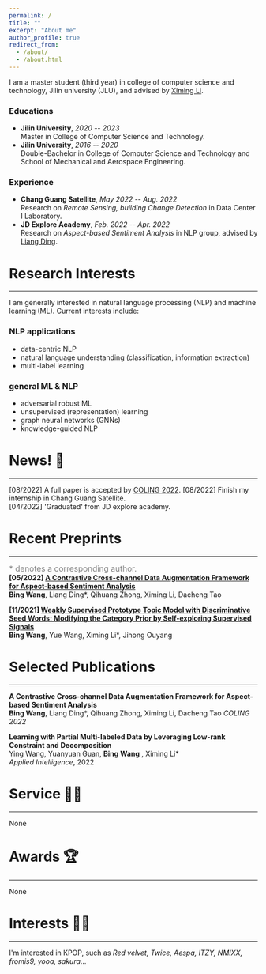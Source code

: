 ```yaml
---
permalink: /
title: ""
excerpt: "About me"
author_profile: true
redirect_from: 
  - /about/
  - /about.html
---
```


<!-- ## About Me -->
I am a master student (third year) in college of computer science and technology, Jilin university (JLU), and advised by [Ximing Li](https://scholar.google.com/citations?hl=zh-CN&user=2WQ--c4AAAAJ).

### Educations

- **Jilin University**, _2020 -- 2023_  
Master in College of Computer Science and Technology.
- **Jilin University**, _2016 -- 2020_  
Double-Bachelor in College of Computer Science and Technology and School of Mechanical and Aerospace Engineering.

### Experience

- **Chang Guang Satellite**, _May 2022 -- Aug. 2022_  
Research on _Remote Sensing, building Change Detection_ in Data Center I Laboratory.
- **JD Explore Academy**, _Feb. 2022 -- Apr. 2022_  
Research on _Aspect-based Sentiment Analysis_ in NLP group, advised by [Liang Ding](http://liamding.cc/).


# Research Interests

---
I am generally interested in natural language processing (NLP) and machine learning (ML). Current interests include: 

### NLP applications
- data-centric NLP
- natural language understanding (classification, information extraction)
- multi-label learning

### general ML & NLP
- adversarial robust ML
- unsupervised (representation) learning
- graph neural networks (GNNs)
- knowledge-guided NLP

# News! 📣

---
[08/2022] A full paper is accepted by [COLING 2022](https://coling2022.org/).
[08/2022] Finish my internship in Chang Guang Satellite.  
[04/2022] 'Graduated' from JD explore academy.


# Recent Preprints

---
<font size=3 color=gray>* denotes a corresponding author.</font>  
**[05/2022] [A Contrastive Cross-channel Data Augmentation Framework for Aspect-based Sentiment Analysis](https://arxiv.org/pdf/2204.07832.pdf)**  
**Bing Wang**, Liang Ding*, Qihuang Zhong, Ximing Li, Dacheng Tao

**[11/2021] [Weakly Supervised Prototype Topic Model with Discriminative Seed Words: Modifying the Category Prior by Self-exploring Supervised Signals](https://arxiv.org/pdf/2112.03009.pdf)**  
**Bing Wang**, Yue Wang, Ximing Li*, Jihong Ouyang 


# Selected Publications

---
**A Contrastive Cross-channel Data Augmentation Framework for Aspect-based Sentiment Analysis**  
**Bing Wang**, Liang Ding*, Qihuang Zhong, Ximing Li, Dacheng Tao
_COLING 2022_

**Learning with Partial Multi-labeled Data by Leveraging Low-rank Constraint and Decomposition**  
Ying Wang, Yuanyuan Guan, **Bing Wang** , Ximing Li*  
_Applied Intelligence_, 2022


# Service 🧚‍♂️

---
None

# Awards 🏆

---
None

# Interests 👯‍♀️

---
I'm interested in KPOP, such as _Red velvet, Twice, Aespa, ITZY, NMIXX, fromis9, yooa, sakura_...